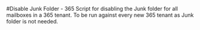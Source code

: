 #Disable Junk Folder - 365
Script for disabling the Junk folder for all mailboxes in a 365 tenant.
To be run against every new 365 tenant as Junk folder is not needed.